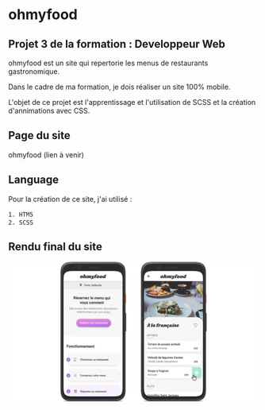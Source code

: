 # ohmyfood

## Projet 3 de la formation : Developpeur Web

ohmyfood est un site qui repertorie les menus de restaurants gastronomique.

Dans le cadre de ma formation, je dois réaliser un site 100% mobile.

L'objet de ce projet est l'apprentissage et l'utilisation de SCSS et la création d'annimations avec CSS.

## Page du site

ohmyfood (lien à venir)

## Language

Pour la création de ce site, j'ai utilisé :

    1. HTM5
    2. SCSS

## Rendu final du site

![ohmyfood](images/Maquette-Ohmyfood.jpg)
